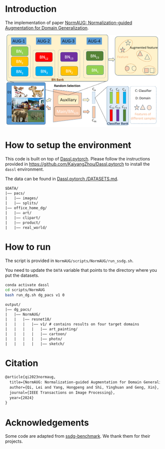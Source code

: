 # Introduction

The implementation of paper [NormAUG: Normalization-guided Augmentation for Domain Generalization](https://arxiv.org/abs/2307.13492).

<img src="imgs/training stage.png" alt="training stage" style="zoom:50%;" />




# How to setup the environment

This code is built on top of [Dassl.pytorch](https://github.com/KaiyangZhou/Dassl.pytorch). Please follow the instructions provided in https://github.com/KaiyangZhou/Dassl.pytorch to install the `dassl` environment.


The data can be found in [Dassl.pytorch /DATASETS.md](https://github.com/KaiyangZhou/Dassl.pytorch/blob/master/README.md).

```
$DATA/
|–– pacs/
|   |–– images/
|   |–– splits/
|–– office_home_dg/
|   |–– art/
|   |–– clipart/
|   |–– product/
|   |–– real_world/
```



# How to run 

The script is provided in `NormAUG/scripts/NormAUG/run_ssdg.sh`. 

You need to update the `DATA` variable that points to the directory where you put the datasets.

```bash
conda activate dassl
cd scripts/NormAUG
bash run_dg.sh dg_pacs v1 0 
```

```
output/
|–– dg_pacs/
|   |–– NormAUG/
|   |   |–– resnet18/
|   |   |   |–– v1/ # contains results on four target domains
|   |   |   |   |–– art_painting/ 
|   |   |   |   |–– cartoon/
|   |   |   |   |–– photo/
|   |   |   |   |–– sketch/
```



# Citation

```tex
@article{qi2023normaug,
  title={NormAUG: Normalization-guided Augmentation for Domain Generalization},
  author={Qi, Lei and Yang, Hongpeng and Shi, Yinghuan and Geng, Xin},
  journal={IEEE Transactions on Image Processing},
  year={2024}
}
```



# Acknowledgements

Some code are adapted from [ssdg-benchmark](https://github.com/KaiyangZhou/ssdg-benchmark). We thank them for their projects.